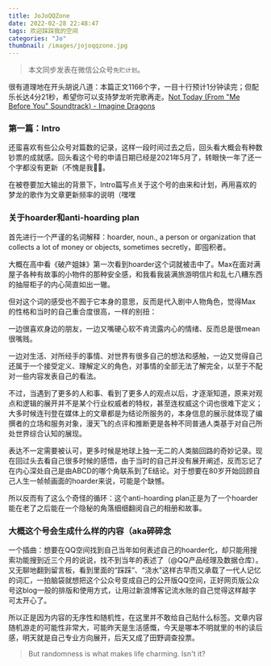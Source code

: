```yaml
---
title: JoJoQQZone
date: 2022-02-28 22:48:47
tags: 欢迎踩踩我的空间
categories: "Jo"
thumbnail: /images/jojoqqzone.jpg
---
```


> 本文同步发表在微信公众号`免贮计划`。

很有道理地在开头胡说八道：本篇正文1166个字，一目十行预计1分钟读完；但配乐长达4分21秒，希望你可以支持梦龙听完歌再走。[Not Today (From "Me Before You" Soundtrack) - Imagine Dragons](https://y.qq.com/n/ryqq/songDetail/268164503)


### 第一篇：Intro
还蛮喜欢有些公众号对篇数的记录，这样一段时间过去之后，回头看大概会有种数钞票的成就感。回头看这个号的申请日期已经是2021年5月了，转眼快一年了还一个字都没有更新（不愧是我👍🏻。

在被卷要加大输出的背景下，Intro篇写点关于这个号的由来和计划，再用喜欢的梦龙的歌作为文章更新频率的说明（嘿嘿

### 关于hoarder和anti-hoarding plan

首先进行一个严谨的名词解释：hoarder, noun., a person or organization that collects a lot of money or objects, sometimes secretly，即囤积者。

大概在高中看《破产姐妹》第一次看到hoarder这个词就被击中了。Max在面对满屋子各种有故事的小物件的那种安全感，和我看我装满旅游明信片和乱七八糟东西的抽屉柜子的内心简直如出一辙。

但对这个词的感受也不囿于它本身的意思，反而是代入剧中人物角色，觉得Max的性格和当时的自己重合度很高，一样的别扭：

一边很喜欢身边的朋友，一边又嘴硬心软不肯流露内心的情绪、反而总是很mean很嘴贱。

一边对生活、对所经手的事情、对世界有很多自己的想法和感触，一边又觉得自己还属于一个接受定义、理解定义的角色，对事情的全部无法了解完全，以至于不配对一些内容发表自己的看法。

不过，当遇到了更多的人和事、看到了更多人的观点以后，才逐渐知道，原来对观点和逻辑的展开并不是某个行业权威者的特权，甚至连权威这个词也很难下定义；大多时候连刊登在媒体上的文章都是为结论所服务的，本身信息的展示就体现了编撰者的立场和服务对象，漫天飞的点评和推断更是各种不同普通人类基于对自己所处世界综合认知的展现。

表达不一定需要被认可，更多时候是地球上独一无二的人类脑回路的奇妙记录。现在回过头去看自己很多时候的感悟，由于当时的自己并没有展开阐述，反而忘记了在内心深处自己是由ABCD的哪个角联系到了E结论。对于想要在80岁开始回顾自己人生一帧帧画面的hoarder来说，可能是个缺憾。

所以反而有了这么个奇怪的循环：这个anti-hoarding plan正是为了一个hoarder能在老了之后能在一个隐秘的角落细细翻阅自己的相册和故事。


### 大概这个号会生成什么样的内容（aka碎碎念
一个插曲：想要在QQ空间找到自己当年如何表述自己的hoarder化，却只能用搜索功能搜到近三个月的说说，找不到当年的表述了（@QQ产品经理及数据仓库）。又无聊地翻到留言板，看到里面的“踩踩”、“浇水”这样古早而又承载了一代人记忆的词汇，一拍脑袋就想把这个公众号变成自己的公开版QQ空间，正好网页版公众号这blog一般的排版和使用方式，让用过新浪博客记流水账的自己觉得这样敲字可太开心了。

所以正是因为内容的无序性和随机性，在这里并不敢给自己贴什么标签。文章内容随机游走的可能性非常大，可能昨天是生活感慨，今天是哪本不明就里的书的读后感，明天就是自己专业方向展开，后天又成了田野调查投票。

> But randomness is what makes life charming. Isn't it?